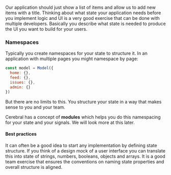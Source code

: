 Our application should just show a list of items and allow us to add new items with a title. Thinking about what state your application needs before you implement logic and UI is a very good exercise that can be done with multiple developers. Basically you describe what state is needed to produce the UI you want to build for your users.

### Namespaces
Typically you create namespaces for your state to structure it. In an application with multiple pages you might namespace by page:

```javascript
const model = Model({
  home: {},
  feed: {},
  issues: {},
  admin: {}
})
```

But there are no limits to this. You structure your state in a way that makes sense to you and your team.

Cerebral has a concept of **modules** which helps you do this namespacing for your state and your signals. We will look more at this later.

#### Best practices
It can often be a good idea to start any implementation by defining state structure. If you think of a design mock of a user interface you can translate this into state of strings, numbers, booleans, objects and arrays. It is a good team exercise that ensures the conventions on naming state properties and overall structure is aligned.
